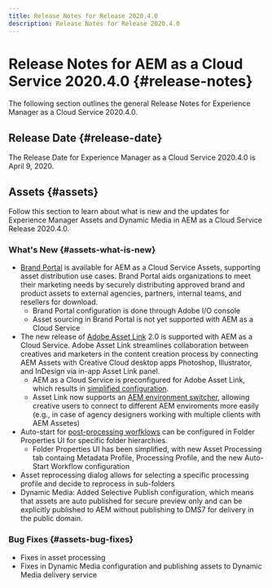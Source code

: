 ```yaml
---
title: Release Notes for Release 2020.4.0
description: Release Notes for Release 2020.4.0
---
```


# Release Notes for AEM as a Cloud Service 2020.4.0 {#release-notes}

The following section outlines the general Release Notes for Experience Manager as a Cloud Service 2020.4.0.

## Release Date {#release-date}

The Release Date for Experience Manager as a Cloud Service 2020.4.0 is April 9, 2020.

## Assets {#assets}

Follow this section to learn about what is new and the updates for Experience Manager Assets and Dynamic Media in AEM as a Cloud Service Release 2020.4.0.

### What's New {#assets-what-is-new}

* [Brand Portal](https://docs.adobe.com/content/help/en/experience-manager-brand-portal/using/home.html) is available for AEM as a Cloud Service Assets, supporting asset distribution use cases. Brand Portal aids organizations to meet their marketing needs by securely distributing approved brand and product assets to external agencies, partners, internal teams, and resellers for download.
   * Brand Portal configuration is done through Adobe I/O console
   * Asset sourcing in Brand Portal is not yet supported with AEM as a Cloud Service
* The new release of [Adobe Asset Link](https://helpx.adobe.com/enterprise/using/adobe-asset-link.html) 2.0 is supported with AEM as a Cloud Service. Adobe Asset Link streamlines collaboration between creatives and marketers in the content creation process by connecting AEM Assets with Creative Cloud desktop apps Photoshop, Illustrator, and InDesign via in-app Asset Link panel.
   * AEM as a Cloud Service is preconfigured for Adobe Asset Link, which results in [simplified configuration](https://helpx.adobe.com/enterprise/using/configure-aem-assets-for-asset-link.html).
   * Asset Link now supports an [AEM environment switcher](https://helpx.adobe.com/enterprise/using/manage-assets-using-adobe-asset-link.html#UseAdobeAssetLink), allowing creative users to connect to different AEM enviroments more easily (e.g., in case of agency designers working with multiple clients with AEM Assetes)
* Auto-start for [post-processing worfklows](/help/assets/asset-microservices-configure-and-use.md#post-processing-workflows) can be configured in Folder Properties UI for specific folder hierarchies.
   * Folder Properties UI has been simplified, with new Asset Processing tab containg Metadata Profile, Processing Profile, and the new Auto-Start Workflow configuration
* Asset reprocessing dialog allows for selecting a specific processing profile and decide to reprocess in sub-folders
* Dynamic Media: Added Selective Publish configuration, which means that assets are auto published for secure preview only and can be explicitly published to AEM without publishing to DMS7 for delivery in the public domain.

### Bug Fixes  {#assets-bug-fixes}

* Fixes in asset processing
* Fixes in Dynamic Media configuration and publishing assets to Dynamic Media delivery service
